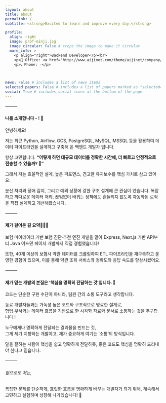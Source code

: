 ```yaml
---
layout: about
title: about
permalink: /
subtitle: <strong>Excited to learn and improve every day.</strong>

profile:
  align: right
  image: prof-minji.jpg
  image_circular: False # crops the image to make it circular
  more_info: >
    <p align="right">Backend Developer</p><br>
    <p>💼 Office: <a href="http://www.aijinet.com/theme/aijinet/company/company.php">Aijinet</a></p><br>
    <p>📞 Phone: -</p>
    
    

news: False # includes a list of news items
selected_papers: False # includes a list of papers marked as "selected={true}"
social: True # includes social icons at the bottom of the page
---
```


⸻
<h4>나를 소개합니다 - ! 🙌</h4>

안녕하세요!

저는 최근 Python, Airflow, GCS, PostgreSQL, MySQL, MSSQL 등을 활용하여
데이터 파이프라인을 설계하고 구축해 온 백엔드 개발자 입니다.

항상 고민합니다. **“어떻게 하면 대규모 데이터를 정확한 시간에, 더 빠르고 안정적으로 전송할 수 있을까? 🤔”**

그래서 저는 효율적인 설계, 높은 퍼포먼스, 견고한 유지보수를 핵심 가치로 삼고 있어요.

분산 처리와 장애 감지, 그리고 예외 상황에 강한 구조 설계에 큰 관심이 있습니다.
복잡하고 까다로운 데이터 처리, 끊임없이 바뀌는 정책에도 흔들리지 않도록
자동화된 로직을 직접 설계하고 개선해왔습니다.

⸻

<h4>제가 걸어온 길 요약👩🏻‍💻️️</h4>

보험 마이데이터 기반 보험 진단·추천 엔진 개발을 맡아
Express, Next.js 기반 API부터
Java 어드민 페이지 개발까지 직접 경험했습니다!

또한,
40개 이상의 보험사 약관 데이터를 크롤링하여
ETL 파이프라인을 재구축하고 운영한 경험이 있으며,
이를 통해 약관 조회 서비스의 정확도와 응답 속도를 향상시켰어요.

⸻

<h4>제가 믿는 개발의 본질은 ‘핵심을 명확히 전달하는 것’입니다. 💬</h4>

코드는 단순한 구현 수단이 아니라, 팀원 간의 소통 도구라고 생각합니다.

동료 개발자들과는 가독성 높은 코드와 구조적으로 명료한 설계로,  
협업 부서와는 데이터 흐름을 기반으로 한 시각화 자료와 문서로 소통하는 것을 추구합니다 !

누구에게나 명확하게 전달되는 결과물을 만드는 것,  
그게 제가 지향하는 개발이고, 제가 중요하게 여기는 ‘소통’의 방식입니다.


말을 잘하는 사람이 핵심을 쉽고 명확하게 전달하듯, 좋은 코드도 핵심을 명확히 드러내야 한다고 믿습니다.


⸻

<h6>앞으로도 저는,</h6>

복잡한 문제를 단순하게, 흐릿한 흐름을 명확하게 바꾸는 개발자가 되기 위해, 계속해서 고민하고 실험하며 성장해 나가겠습니다! 🌱
